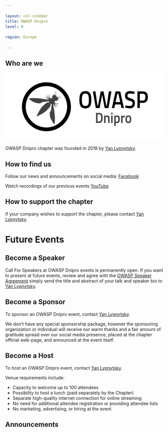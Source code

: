 ```yaml
---

layout: col-sidebar
title: OWASP Dnipro
level: 0

region: Europe

---
```


## Who are we

![OWASP Dnipro](assets/images/owasp_dnipro_logo_big.png "OWASP Dnipro")

OWASP Dnipro chapter was founded in 2018 by [Yan Lypnytsky](mailto:lypnytsky.yan@owasp.org).

## How to find us

Follow our news and announcements on social media:
[Facebook](https://www.facebook.com/owasp.dnipro)

Watch recordings of our previous events
[YouTube](https://www.youtube.com/channel/UC2XSB510iks7sGqTOT_n8mw)

## How to support the chapter

If your company wishes to support the chapter, please contact [Yan Lypnytsky](mailto:lypnytsky.yan@owasp.org).

# Future Events

## Become a Speaker

Call For Speakers at OWASP Dnipro events is permanently open. If you want
to present at future events, review and agree with the [OWASP Speaker
Agreement](Speaker_Agreement "wikilink") simply send the title and abstract
of your talk and speaker bio to [Yan Lypnytsky](mailto:lypnytsky.yan@owasp.org).

## Become a Sponsor

To sponsor an OWASP Dnipro event, contact [Yan Lypnytsky](mailto:lypnytsky.yan@owasp.org).

We don't have any special sponsorship package, however the sponsoring
organization or individual will receive our warm thanks and a fair
amount of gratitude spread over our social media presence, placed at the
chapter official web-page, and announced at the event itself.

## Become a Host

To host an OWASP Dnipro event, contact [Yan Lypnytsky](mailto:lypnytsky.yan@owasp.org).

Venue requirements include:

  - Capacity to welcome up to 100 attendees
  - Possibility to host a lunch (paid separately by the Chapter)
  - Separate high-quality internet connection for online streaming
  - No need for additional attendee registration or providing attendee lists
  - No marketing, advertising, or hiring at the event

## Announcements
>